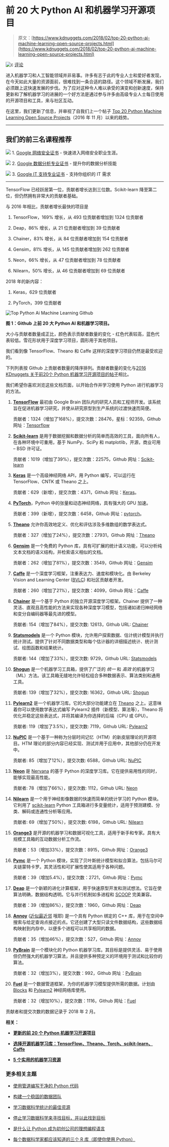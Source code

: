 # 前 20 大 Python AI 和机器学习开源项目

> 原文：[https://www.kdnuggets.com/2018/02/top-20-python-ai-machine-learning-open-source-projects.html](https://www.kdnuggets.com/2018/02/top-20-python-ai-machine-learning-open-source-projects.html)

![c](../Images/3d9c022da2d331bb56691a9617b91b90.png) [评论](#comments)

进入机器学习和人工智能领域并非易事。许多有志于此的专业人士和爱好者发现，在今天如此大量的资源面前，很难找到一条合适的路径。这个领域不断发展，我们必须跟上这快速发展的步伐。为了应对这种令人难以承受的演变和创新速度，保持更新和了解机器学习的进展的一个好方法是通过参与许多由高级专业人士每日使用的开源项目和工具，来与社区互动。

在这里，我们更新了信息，并审视了自我们上一个帖子 [Top 20 Python Machine Learning Open Source Projects](https://www.kdnuggets.com/2016/11/top-20-python-machine-learning-open-source-updated.html)（2016 年 11 月）以来的趋势。

* * *

## 我们的前三名课程推荐

![](../Images/0244c01ba9267c002ef39d4907e0b8fb.png) 1\. [Google 网络安全证书](https://www.kdnuggets.com/google-cybersecurity) - 快速进入网络安全职业生涯。

![](../Images/e225c49c3c91745821c8c0368bf04711.png) 2\. [Google 数据分析专业证书](https://www.kdnuggets.com/google-data-analytics) - 提升你的数据分析技能

![](../Images/0244c01ba9267c002ef39d4907e0b8fb.png) 3\. [Google IT 支持专业证书](https://www.kdnuggets.com/google-itsupport) - 支持你组织的 IT 需求

* * *

TensorFlow 已经跃居第一位，贡献者增长达到三位数。Scikit-learn 降至第二位，但仍然拥有非常大的贡献者基础。

与 2016 年相比，贡献者增长最快的项目是

1.  TensorFlow，169% 增长，从 493 位贡献者增加到 1324 位贡献者

1.  Deap，86% 增长，从 21 位贡献者增加到 39 位贡献者

1.  Chainer，83% 增长，从 84 位贡献者增加到 154 位贡献者

1.  Gensim，81% 增长，从 145 位贡献者增加到 262 位贡献者

1.  Neon，66% 增长，从 47 位贡献者增加到 78 位贡献者

1.  Nilearn，50% 增长，从 46 位贡献者增加到 69 位贡献者

2018 年的新内容：

1.  Keras，629 位贡献者

1.  PyTorch，399 位贡献者

![Top Python Ai Machine Learning Github](../Images/9773c77e0e25098397f95a6b747978bd.png)

**图 1：Github 上前 20 大 Python AI 和机器学习项目。**

大小与贡献者数量成正比，颜色表示贡献者数量的变化 - 红色代表较高，蓝色代表较低。雪花形状用于深度学习项目，圆形用于其他项目。

我们看到像 TensorFlow、Theano 和 Caffe 这样的深度学习项目仍然是最受欢迎的。

下列列表按 Github 上贡献者数量的降序排列。贡献者数量的变化与[2016 KDnuggets 关于前20个 Python 机器学习开源项目的帖子](https://www.kdnuggets.com/2016/11/top-20-python-machine-learning-open-source-updated.html)相比。

我们希望你喜欢浏览这些文档页面，以开始合作并学习使用 Python 进行机器学习的方法。

1.  **[TensorFlow](https://www.tensorflow.org/)** 最初由 Google Brain 团队内的研究人员和工程师开发。该系统旨在促进机器学习研究，并使从研究原型到生产系统的过渡快速而简便。

    贡献者：1324（增加了168%），提交次数：28476，星标：92359。Github 网址：[Tensorflow](https://github.com/tensorflow/tensorflow)

1.  **[Scikit-learn](http://scikit-learn.org/)** 是用于数据挖掘和数据分析的简单而高效的工具，面向所有人，在各种环境中可重用，基于 NumPy、SciPy 和 matplotlib，开源，商业可用 – BSD 许可证。

    贡献者：1019（增加了39%），提交次数：22575，Github 网址：[Scikit-learn](https://github.com/scikit-learn/scikit-learn)

1.  **[Keras](https://keras.io/)** 是一个高级神经网络 API，用 Python 编写，可以运行在 TensorFlow、CNTK 或 Theano 之上。

    贡献者：629（新增），提交次数：4371，Github 网址：[Keras](https://github.com/keras-team/keras)。

1.  **[PyTorch](http://pytorch.org)**，Python 中的张量和动态神经网络，具有强大的 GPU 加速。

    贡献者：399（新增），提交次数：6458，Github 网址：[pytorch](https://github.com/pytorch/pytorch)。

1.  **[Theano](http://deeplearning.net/software/theano/)** 允许你高效地定义、优化和评估涉及多维数组的数学表达式。

    贡献者：327（增加了24%），提交次数：27931，Github 网址：[Theano](https://github.com/Theano/Theano)

1.  **[Gensim](https://radimrehurek.com/gensim/)** 是一个免费的 Python 库，具有可扩展的统计语义功能，可以分析纯文本文档的语义结构，并检索语义相似的文档。

    贡献者：262（增加了81%），提交次数：3549，Github 网址：[Gensim](https://github.com/RaRe-Technologies/gensim)

1.  **[Caffe](http://caffe.berkeleyvision.org/)** 是一个深度学习框架，注重表达力、速度和模块化。由 Berkeley Vision and Learning Center ([BVLC](http://bvlc.eecs.berkeley.edu/)) 和社区贡献者开发。

    贡献者：260（增加了21%），提交次数：4099，Github 网址：[Caffe](https://github.com/BVLC/caffe)

1.  **[Chainer](http://chainer.org/)** 是一个基于 Python 的独立开源深度学习框架。Chainer 提供了一种灵活、直观且高性能的方法来实现各种深度学习模型，包括诸如递归神经网络和变分自编码器等最先进的模型。

    贡献者: 154（增加了84%），提交次数: 12613，Github URL: [Chainer](https://github.com/pfnet/chainer)

1.  **[Statsmodels](http://statsmodels.sourceforge.net/)** 是一个 Python 模块，允许用户探索数据、估计统计模型并执行统计测试。提供了针对不同数据类型和每个估计器的详细描述统计、统计测试、绘图函数和结果统计。

    贡献者: 144（增加了33%），提交次数: 9729，Github URL: [Statsmodels](https://github.com/statsmodels/statsmodels/)

1.  **[Shogun](http://shogun-toolbox.org/)** 是一个机器学习工具箱，提供了广泛的 *统一* 和 *高效* 的机器学习（ML）方法。该工具箱无缝地允许轻松组合多种数据表示、算法类别和通用工具。

    贡献者: 139（增加了32%），提交次数: 16362，Github URL: [Shogun](https://github.com/shogun-toolbox/shogun)

1.  **[Pylearn2](http://deeplearning.net/software/pylearn2/)** 是一个机器学习库。它的大部分功能建立在 [Theano](http://deeplearning.net/software/theano/) 之上。这意味着你可以使用数学表达式编写 Pylearn2 插件（新模型、算法等），Theano 将优化并稳定这些表达式，并将其编译为你选择的后端（CPU 或 GPU）。

    贡献者: 119（增加了3.5%），提交次数: 7119，Github URL: [Pylearn2](https://github.com/lisa-lab/pylearn2)

1.  **[NuPIC](http://numenta.org/)** 是一个基于一种称为分层时间记忆（HTM）的新皮层理论的开源项目。HTM 理论的部分内容已经实现、测试并用于应用中，其他部分仍在开发中。

    贡献者: 85（增加了12%），提交次数: 6588，Github URL: [NuPIC](https://github.com/numenta/nupic)

1.  **[Neon](http://neon.nervanasys.com/)** 是 [Nervana](http://nervanasys.com/) 的基于 Python 的深度学习库。它在提供易用性的同时，能够实现最高性能。

    贡献者: 78（增加了66%），提交次数: 1112，Github URL: [Neon](https://github.com/NervanaSystems/neon)

1.  **[Nilearn](https://nilearn.github.io/)** 是一个用于神经影像数据的快速而简单的统计学习的 Python 模块。它利用了 [scikit-learn](http://scikit-learn.org/) Python 工具箱进行多变量统计，适用于预测建模、分类、解码或连通性分析等应用。

    贡献者: 69（增加了50%），提交次数: 6198，Github URL: [Nilearn](https://github.com/nilearn/nilearn)

1.  **[Orange3](http://orange.biolab.si/orange3/)** 是开源的机器学习和数据可视化工具，适用于新手和专家。具有大规模工具箱的互动数据分析工作流。

    贡献者：53（增加33%），提交次数：8915，Github 网址：[Orange3](https://github.com/biolab/orange3)

1.  **[Pymc](https://pymc-devs.github.io/pymc/README.html)** 是一个 Python 模块，实现了贝叶斯统计模型和拟合算法，包括马尔可夫链蒙特卡罗。其灵活性和可扩展性使其适用于各种问题。

    贡献者：39（增加5.4%），提交次数：2721，Github 网址：[Pymc](https://github.com/pymc-devs/pymc)

1.  **[Deap](https://pypi.python.org/pypi/deap)** 是一个新颖的进化计算框架，用于快速原型开发和测试想法。它旨在使算法明确，数据结构透明。它与并行机制如多进程和 [SCOOP](https://scoop.googlecode.com/) 完美兼容。

    贡献者：39（增加86%），提交次数：1960，Github 网址：[Deap](https://github.com/deap/deap)

1.  **[Annoy](https://pypi.python.org/pypi/annoy)** ([近似最近邻](https://en.wikipedia.org/wiki/Nearest_neighbor_search#Approximate_nearest_neighbor) 哦耶) 是一个具有 Python 绑定的 C++ 库，用于在空间中搜索与给定查询点接近的点。它还创建了大型只读文件数据结构，这些数据结构映射到内存中，以便多个进程可以共享相同的数据。

    贡献者：35（增加46%），提交次数：527，Github 网址：[Annoy](https://github.com/spotify/annoy)

1.  **[PyBrain](http://pybrain.org/)** 是一个模块化的 Python 机器学习库。其目标是提供灵活、易于使用但仍然强大的机器学习算法，并且提供多种预定义的环境用于测试和比较你的算法。

    贡献者：32（增加3%），提交次数：992，Github 网址：[PyBrain](https://github.com/pybrain/pybrain)

1.  **[Fuel](https://fuel.readthedocs.io/)** 是一个数据管道框架，为你的机器学习模型提供所需的数据。计划由 [Blocks](https://github.com/mila-udem/blocks) 和 [Pylearn2](https://github.com/lisa-lab/pylearn2) 神经网络库使用。

    贡献者：32（增加10%），提交次数：1116，Github 网址：[Fuel](https://github.com/mila-udem/fuel)

贡献者和提交次数的数据记录于 2018 年 2 月。

**相关：**

+   [**更新的前 20 个 Python 机器学习开源项目**](https://www.kdnuggets.com/2016/11/top-20-python-machine-learning-open-source-updated.html)

+   [**选择开源机器学习库：TensorFlow、Theano、Torch、scikit-learn、Caffe**](https://www.kdnuggets.com/2017/11/choosing-open-source-machine-learning-library.html)

+   [**5 个实用的机器学习资源**](https://www.kdnuggets.com/2018/02/5-fantastic-practical-machine-learning-resources.html)

### 更多相关主题

+   [使用管道编写干净的 Python 代码](https://www.kdnuggets.com/2021/12/write-clean-python-code-pipes.html)

+   [构建一个稳固的数据团队](https://www.kdnuggets.com/2021/12/build-solid-data-team.html)

+   [学习数据科学统计的最佳资源](https://www.kdnuggets.com/2021/12/springboard-top-resources-learn-data-science-statistics.html)

+   [停止学习数据科学来寻找目标，并以此找到目标](https://www.kdnuggets.com/2021/12/stop-learning-data-science-find-purpose.html)

+   [是什么让 Python 成为初创公司的理想编程语言](https://www.kdnuggets.com/2021/12/makes-python-ideal-programming-language-startups.html)

+   [每个数据科学家都应该知道的三个 R 库（即使你使用 Python）](https://www.kdnuggets.com/2021/12/three-r-libraries-every-data-scientist-know-even-python.html)
